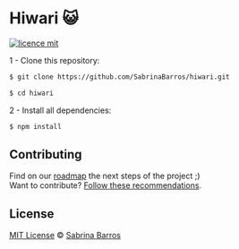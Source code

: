 # Hiwari :smiley_cat:

[![licence mit](https://img.shields.io/badge/licence-MIT-brightgreen.svg)](https://github.com/SabrinaBarros/hiwari/blob/master/LICENSE.md)

1 - Clone this repository:

```sh
$ git clone https://github.com/SabrinaBarros/hiwari.git
```

```sh
$ cd hiwari
```

2 - Install all dependencies:

```sh
$ npm install
```

## Contributing

Find on our [roadmap](https://github.com/SabrinaBarros/hiwari/issues/1) the next steps of the project ;)
<br>
Want to contribute? [Follow these recommendations](https://github.com/SabrinaBarros/hiwari/blob/master/CONTRIBUTING.md).

## License

[MIT License](https://github.com/SabrinaBarros/hiwari/blob/master/LICENSE.md) © [Sabrina Barros](https://github.com/SabrinaBarros)